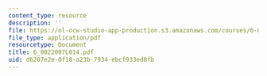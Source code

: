 ```yaml
---
content_type: resource
description: ''
file: https://ol-ocw-studio-app-production.s3.amazonaws.com/courses/6-002-circuits-and-electronics-spring-2007/d6207e2e0f18a23b7934ebcf933ed8fb_6_0022007L014.pdf
file_type: application/pdf
resourcetype: Document
title: 6_0022007L014.pdf
uid: d6207e2e-0f18-a23b-7934-ebcf933ed8fb
---
```

